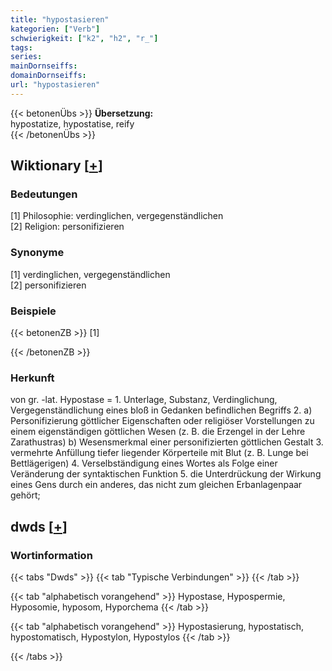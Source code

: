 ```yaml
---
title: "hypostasieren"
kategorien: ["Verb"]
schwierigkeit: ["k2", "h2", "r_"]
tags:
series:
mainDornseiffs:
domainDornseiffs:
url: "hypostasieren"
---
```


{{< betonenÜbs >}}
**Übersetzung:**  
hypostatize, hypostatise, reify  
{{< /betonenÜbs >}}

## Wiktionary [[+](https://de.wiktionary.org/wiki/hypostasieren)]

### Bedeutungen
[1] Philosophie: verdinglichen, vergegenständlichen  
[2] Religion: personifizieren  

### Synonyme
[1] verdinglichen, vergegenständlichen  
[2] personifizieren  

### Beispiele
{{< betonenZB >}}
[1]  

{{< /betonenZB >}}
### Herkunft
von gr. -lat. Hypostase = 1. Unterlage, Substanz, Verdinglichung, Vergegenständlichung eines bloß in Gedanken befindlichen Begriffs 2. a) Personifizierung göttlicher Eigenschaften oder religiöser Vorstellungen zu einem eigenständigen göttlichen Wesen (z. B. die Erzengel in der Lehre Zarathustras) b) Wesensmerkmal einer personifizierten göttlichen Gestalt 3. vermehrte Anfüllung tiefer liegender Körperteile mit Blut (z. B. Lunge bei Bettlägerigen) 4. Verselbständigung eines Wortes als Folge einer Veränderung der syntaktischen Funktion 5. die Unterdrückung der Wirkung eines Gens durch ein anderes, das nicht zum gleichen Erbanlagenpaar gehört;  



## dwds [[+](https://www.dwds.de/wb/hypostasieren)]

### Wortinformation
{{< tabs "Dwds" >}}
{{< tab "Typische Verbindungen" >}}
{{< /tab >}}

{{< tab "alphabetisch vorangehend" >}}
Hypostase, Hypospermie, Hyposomie, hyposom, Hyporchema
{{< /tab >}}

{{< tab "alphabetisch vorangehend" >}}
Hypostasierung, hypostatisch, hypostomatisch, Hypostylon, Hypostylos
{{< /tab >}}

{{< /tabs >}}

